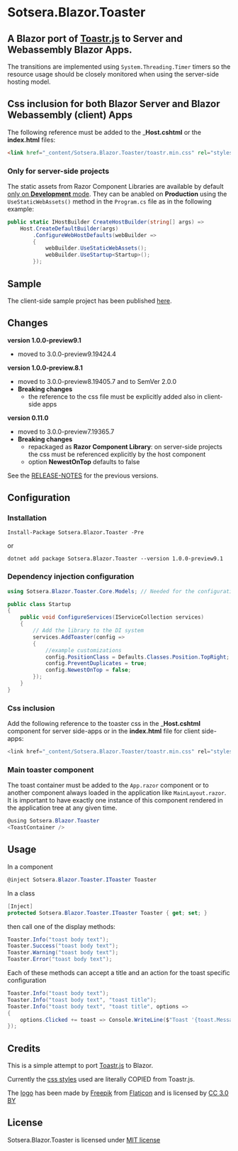 # Sotsera.Blazor.Toaster

## A Blazor port of [Toastr.js](https://github.com/CodeSeven/toastr/) to Server and Webassembly Blazor Apps.

The transitions are implemented using `System.Threading.Timer` timers so the resource usage should be closely monitored when using the server-side hosting model.

## Css inclusion for both Blazor Server and Blazor Webassembly (client) Apps
The following reference must be added to the ___Host.cshtml__ or the __index.html__ files:

```html
<link href="_content/Sotsera.Blazor.Toaster/toastr.min.css" rel="stylesheet" />
```

### Only for __server-side__ projects
The static assets from Razor Component Libraries are available by default [only on __Development__ mode](https://github.com/aspnet/AspNetCore/issues/13190#issuecomment-522066404). They can be anabled on __Production__  using the `UseStaticWebAssets()` method in the `Program.cs` file as in the following example:

```c#
public static IHostBuilder CreateHostBuilder(string[] args) =>
	Host.CreateDefaultBuilder(args)
		.ConfigureWebHostDefaults(webBuilder =>
		{
			webBuilder.UseStaticWebAssets();
			webBuilder.UseStartup<Startup>();
		});
```

## Sample
The client-side sample project has been published [here](https://blazor-toaster.sotsera.com/).

## Changes

__version 1.0.0-preview9.1__
- moved to 3.0.0-preview9.19424.4

__version 1.0.0-preview.8.1__
- moved to 3.0.0-preview8.19405.7 and to SemVer 2.0.0
- __Breaking changes__
    - the reference to the css file must be explicitly added also in client-side apps

__version 0.11.0__
- moved to 3.0.0-preview7.19365.7
- __Breaking changes__
    - repackaged as __Razor Component Library__: on server-side projects the css must be referenced explicitly by the host component
	- option __NewestOnTop__ defaults to false

See the [RELEASE-NOTES](https://github.com/sotsera/sotsera.blazor.toaster/blob/master/RELEASE-NOTES.md) for the previous versions.

## Configuration

### Installation

`Install-Package Sotsera.Blazor.Toaster -Pre`

or 

`dotnet add package Sotsera.Blazor.Toaster --version 1.0.0-preview9.1`

### Dependency injection configuration

```c#
using Sotsera.Blazor.Toaster.Core.Models; // Needed for the configuration objects

public class Startup
{
    public void ConfigureServices(IServiceCollection services)
    {
        // Add the library to the DI system
        services.AddToaster(config =>
        {
            //example customizations
            config.PositionClass = Defaults.Classes.Position.TopRight;
            config.PreventDuplicates = true;
            config.NewestOnTop = false;
        });
    }
}
```

### Css inclusion

Add the following reference to the toaster css in the ___Host.cshtml__ component for server side-apps or in the __index.html__ file for client side-apps:

```c#
<link href="_content/Sotsera.Blazor.Toaster/toastr.min.css" rel="stylesheet" />
```

### Main toaster component 

The toast container must be added to the `App.razor` component or to another component always loaded in the application like `MainLayout.razor`. It is important to have exactly one instance of this component rendered in the application tree at any given time.

```c#
@using Sotsera.Blazor.Toaster
<ToastContainer />
```

## Usage

In a component

```c#
@inject Sotsera.Blazor.Toaster.IToaster Toaster
```

In a class

```c#
[Inject] 
protected Sotsera.Blazor.Toaster.IToaster Toaster { get; set; }
```

then call one of the display methods:

```c#
Toaster.Info("toast body text");
Toaster.Success("toast body text");
Toaster.Warning("toast body text");
Toaster.Error("toast body text");
```

Each of these methods can accept a title and an action for the toast specific configuration

```c#
Toaster.Info("toast body text");
Toaster.Info("toast body text", "toast title");
Toaster.Info("toast body text", "toast title", options =>
{
    options.Clicked += toast => Console.WriteLine($"Toast '{toast.Message}' Clicked!");
});
```

## Credits

This is a simple attempt to port [Toastr.js](https://github.com/CodeSeven/toastr/) to Blazor.

Currently the [css styles](https://github.com/CodeSeven/toastr/blob/50092cc604850a16c985520b63df184d3e0b4086/build/toastr.min.css) used are literally COPIED from Toastr.js.

The [logo](https://www.flaticon.com/free-icon/breakfast_1381870) has been made by [Freepik](https://www.freepik.com/) from [Flaticon](https://www.flaticon.com/) and is licensed by [CC 3.0 BY](http://creativecommons.org/licenses/by/3.0/)


## License

Sotsera.Blazor.Toaster is licensed under [MIT license](http://www.opensource.org/licenses/mit-license.php)
